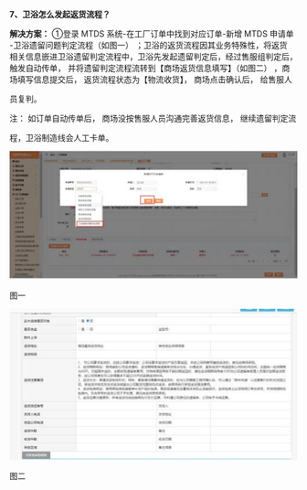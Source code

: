 <a name="bookmark111"></a>**7、卫浴怎么发起返货流程？**

**解决方案：**  ①登录 MTDS 系统-在工厂订单中找到对应订单-新增 MTDS 申请单  -卫浴遗留问题判定流程（如图一） ；卫浴的返货流程因其业务特殊性，将返货  相关信息嵌进卫浴遗留判定流程中，卫浴先发起遗留判定后，经过售服组判定后， 触发自动传单，  并将遗留判定流程流转到【商场返货信息填写】（如图二） ，商  场填写信息提交后，  返货流程状态为【物流收货】， 商场点击确认后，  给售服人

员复判。

注： 如订单自动传单后，  商场没按售服人员沟通完善返货信息，  继续遗留判定流

程，卫浴制造线会人工卡单。


![](Aspose.Words.2de0dcef-a02a-4f52-ade2-dca500814cb0.018.jpeg)

图一

![](Aspose.Words.2de0dcef-a02a-4f52-ade2-dca500814cb0.019.jpeg)

图二

